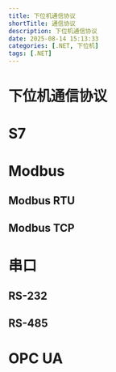 ```yaml
---
title: 下位机通信协议
shortTitle: 通信协议
description: 下位机通信协议
date: 2025-08-14 15:13:33
categories: [.NET, 下位机]
tags: [.NET]
---
```


# 下位机通信协议

# S7



# Modbus

## Modbus RTU



## Modbus TCP



# 串口

## RS-232



## RS-485



# OPC UA




